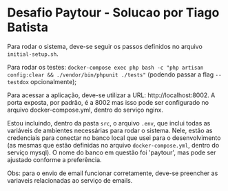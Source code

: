 # Desafio Paytour - Solucao por Tiago Batista

Para rodar o sistema, deve-se seguir os passos definidos no arquivo `initial-setup.sh`.

Para rodar os testes: `docker-compose exec php bash -c "php artisan config:clear && ./vendor/bin/phpunit ./tests"` (podendo passar a flag `--testdox` opcionalmente);

Para acessar a aplicação, deve-se utilizar a URL: http://localhost:8002. A porta exposta, por padrão, é a 8002 mas isso pode ser configurado no arquivo docker-compose.yml, dentro do serviço nginx.

Estou incluindo, dentro da pasta `src`, o arquivo `.env`, que inclui todas as variáveis de ambientes necessárias para rodar o sistema. Nele, estão as credenciais para conectar no banco local que usei para o desenvolvimento (as mesmas que estão definidas no arquivo `docker-compose.yml`, dentro do serviço mysql). O nome do banco em questão foi 'paytour', mas pode ser ajustado conforme a preferência.

Obs: para o envio de email funcionar corretamente, deve-se preencher as variaveis relacionadas ao serviço de emails.